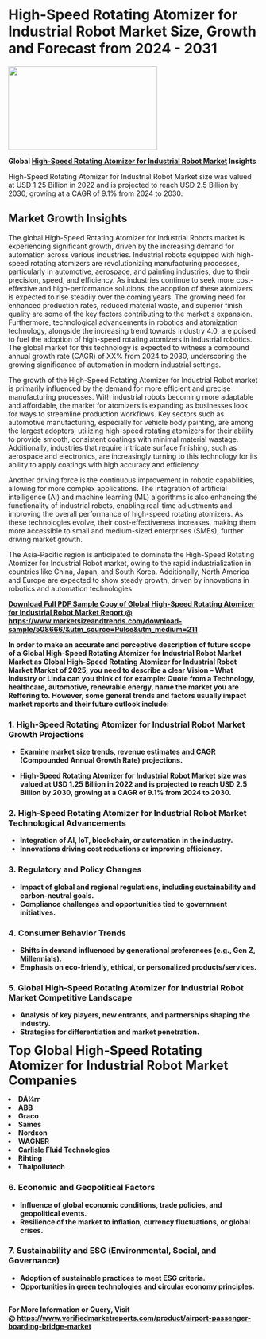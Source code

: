 <H1>High-Speed Rotating Atomizer for Industrial Robot Market Size, Growth and Forecast from 2024 - 2031</H1><img class="aligncenter size-medium wp-image-584254" src="https://thirdeyenews.in/wp-content/uploads/2024/09/Global-Market-Research-300x168.jpeg" alt="" width="300" height="168" /><p><strong>Global&nbsp;<a href="https://www.marketsizeandtrends.com/download-sample/508666/&amp;utm_source=Pulse&amp;utm_medium=211">High-Speed Rotating Atomizer for Industrial Robot Market</a> Insights</strong></p><p>High-Speed Rotating Atomizer for Industrial Robot Market size was valued at USD 1.25 Billion in 2022 and is projected to reach USD 2.5 Billion by 2030, growing at a CAGR of 9.1% from 2024 to 2030.</p><p><h2>Market Growth Insights</h2> <p>The global High-Speed Rotating Atomizer for Industrial Robots market is experiencing significant growth, driven by the increasing demand for automation across various industries. Industrial robots equipped with high-speed rotating atomizers are revolutionizing manufacturing processes, particularly in automotive, aerospace, and painting industries, due to their precision, speed, and efficiency. As industries continue to seek more cost-effective and high-performance solutions, the adoption of these atomizers is expected to rise steadily over the coming years. The growing need for enhanced production rates, reduced material waste, and superior finish quality are some of the key factors contributing to the market's expansion. Furthermore, technological advancements in robotics and atomization technology, alongside the increasing trend towards Industry 4.0, are poised to fuel the adoption of high-speed rotating atomizers in industrial robotics. The global market for this technology is expected to witness a compound annual growth rate (CAGR) of XX% from 2024 to 2030, underscoring the growing significance of automation in modern industrial settings.</p> <p><strong><a href="#"></a></strong></p> <p>The growth of the High-Speed Rotating Atomizer for Industrial Robot market is primarily influenced by the demand for more efficient and precise manufacturing processes. With industrial robots becoming more adaptable and affordable, the market for atomizers is expanding as businesses look for ways to streamline production workflows. Key sectors such as automotive manufacturing, especially for vehicle body painting, are among the largest adopters, utilizing high-speed rotating atomizers for their ability to provide smooth, consistent coatings with minimal material wastage. Additionally, industries that require intricate surface finishing, such as aerospace and electronics, are increasingly turning to this technology for its ability to apply coatings with high accuracy and efficiency.</p> <p>Another driving force is the continuous improvement in robotic capabilities, allowing for more complex applications. The integration of artificial intelligence (AI) and machine learning (ML) algorithms is also enhancing the functionality of industrial robots, enabling real-time adjustments and improving the overall performance of high-speed rotating atomizers. As these technologies evolve, their cost-effectiveness increases, making them more accessible to small and medium-sized enterprises (SMEs), further driving market growth.</p> <p>The Asia-Pacific region is anticipated to dominate the High-Speed Rotating Atomizer for Industrial Robot market, owing to the rapid industrialization in countries like China, Japan, and South Korea. Additionally, North America and Europe are expected to show steady growth, driven by innovations in robotics and automation technologies.</p> <p><strong><a href="#"></p><p><span class=""><strong>Download Full PDF Sample Copy of Global High-Speed Rotating Atomizer for Industrial Robot Market Report</strong> @ <a href="https://www.marketsizeandtrends.com/download-sample/508666/&amp;utm_source=Pulse&amp;utm_medium=211" target="_blank">https://www.marketsizeandtrends.com/download-sample/508666/&amp;utm_source=Pulse&amp;utm_medium=211</a></span></p><p>In order to make an accurate and perceptive description of future scope of a Global&nbsp;High-Speed Rotating Atomizer for Industrial Robot Market Market as Global&nbsp;High-Speed Rotating Atomizer for Industrial Robot Market Market of 2025, you need to describe a clear Vision &ndash; What Industry or Linda can you think of for example: Quote from a Technology, healthcare, automotive, renewable energy, name the market you are Reffering to. However, some general trends and factors usually impact market reports and their future outlook include:</p><h3>1.&nbsp;<strong>High-Speed Rotating Atomizer for Industrial Robot Market Growth Projections</strong></h3><ul><li>Examine market size trends, revenue estimates and CAGR (Compounded Annual Growth Rate) projections.</li><li><p>High-Speed Rotating Atomizer for Industrial Robot Market size was valued at USD 1.25 Billion in 2022 and is projected to reach USD 2.5 Billion by 2030, growing at a CAGR of 9.1% from 2024 to 2030.</p></li></ul><h3>2.&nbsp;<strong>High-Speed Rotating Atomizer for Industrial Robot Market Technological Advancements</strong></h3><ul><li>Integration of AI, IoT, blockchain, or automation in the industry.</li><li>Innovations driving cost reductions or improving efficiency.</li></ul><h3>3.&nbsp;<strong>Regulatory and Policy Changes</strong></h3><ul><li>Impact of global and regional regulations, including sustainability and carbon-neutral goals.</li><li>Compliance challenges and opportunities tied to government initiatives.</li></ul><h3>4.&nbsp;<strong>Consumer Behavior Trends</strong></h3><ul><li>Shifts in demand influenced by generational preferences (e.g., Gen Z, Millennials).</li><li>Emphasis on eco-friendly, ethical, or personalized products/services.</li></ul><h3>5.&nbsp;<strong>Global High-Speed Rotating Atomizer for Industrial Robot Market Competitive Landscape</strong></h3><ul><li>Analysis of key players, new entrants, and partnerships shaping the industry.</li><li>Strategies for differentiation and market penetration.</li></ul><p data-pm-slice="1 1 []"><span style="color: inherit; font-family: inherit; font-size: 25px;">Top Global High-Speed Rotating Atomizer for Industrial Robot Market Companies</span></p><div class="" data-test-id=""><p><li>DÃ¼rr</li><li> ABB</li><li> Graco</li><li> Sames</li><li> Nordson</li><li> WAGNER</li><li> Carlisle Fluid Technologies</li><li> Rihting</li><li> Thaipollutech</li></p></div><h3>6.&nbsp;<strong>Economic and Geopolitical Factors</strong></h3><ul><li>Influence of global economic conditions, trade policies, and geopolitical events.</li><li>Resilience of the market to inflation, currency fluctuations, or global crises.</li></ul><h3>7.&nbsp;<strong>Sustainability and ESG (Environmental, Social, and Governance)</strong></h3><ul><li>Adoption of sustainable practices to meet ESG criteria.</li><li>Opportunities in green technologies and circular economy principles.</li></ul><h2><strong style="font-size: 14px;">For More Information or Query, Visit @&nbsp;</strong><a style="background-color: #ffffff; font-size: 14px;" href="https://www.marketsizeandtrends.com/report/high-speed-rotating-atomizer-for-industrial-robot-market/" target="_blank">https://www.verifiedmarketreports.com/product/airport-passenger-boarding-bridge-market</a></h2>
